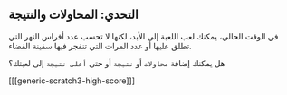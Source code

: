## التحدي: المحاولات والنتيجة

في الوقت الحالي، يمكنك لعب اللعبة إلى الأبد، لكنها لا تحسب عدد أفراس النهر التي تطلق عليها أو عدد المرات التي تنفجر فيها سفينة الفضاء.

هل يمكنك إضافة `محاولات` أو `نتيجة` أو حتى `أعلى نتيجة` إلى لعبتك؟

[[[generic-scratch3-high-score]]]